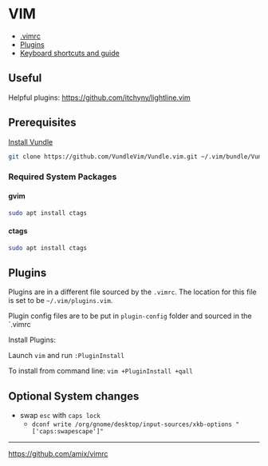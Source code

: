 # VIM

* [.vimrc](.vimrc)
* [Plugins](plugins.vim)
* [Keyboard shortcuts and guide](documentation/vim.md)

## Useful

Helpful plugins: https://github.com/itchyny/lightline.vim

## Prerequisites

[Install Vundle](https://github.com/VundleVim/Vundle.vim)

```bash
git clone https://github.com/VundleVim/Vundle.vim.git ~/.vim/bundle/Vundle.vim
```


### Required System Packages

#### gvim

```bash
sudo apt install ctags
```

#### ctags

```bash
sudo apt install ctags
```


## Plugins

Plugins are in a different file sourced by the `.vimrc`. The location for this file is set to 
be `~/.vim/plugins.vim`. 

Plugin config files are to be put in `plugin-config` folder and sourced in the `.vimrc

Install Plugins:

Launch `vim` and run `:PluginInstall`

To install from command line: `vim +PluginInstall +qall`


## Optional System changes

* swap `esc` with `caps lock`
  * `dconf write /org/gnome/desktop/input-sources/xkb-options "['caps:swapescape']"`



---

https://github.com/amix/vimrc
